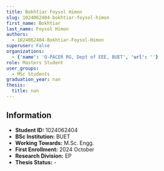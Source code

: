 ```yaml
---
title: Bokhtiar Foysol Himon
slug: 1024062404-bokhtiar-foysol-himon
first_name: Bokhtiar
last_name: Foysol Himon
authors:
  - 1024062404-Bokhtiar-Foysol-Himon
superuser: False
organizations:
  - {'name': 'Q‑PACER RG, Dept of EEE, BUET', 'url': ''}
role: Masters Student
user_groups:
  - MSc Students
graduation_year: nan
thesis:
  title: nan
---
```


## Information
* **Student ID:** 1024062404
* **BSc Institution:** BUET
* **Working Towards:** M.Sc. Engg.
* **First Enrollment:** 2024 October
* **Research Division:** EP
* **Thesis Status:** -
